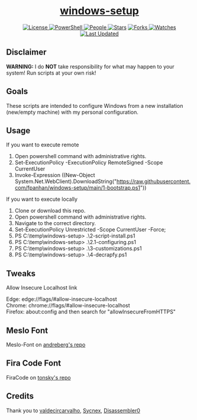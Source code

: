 <div align = "center">

<h1><a href="https://github.com/fpanhan/windows-setup">windows-setup</a></h1>

<a href="https://github.com/fpanhan/windows-setup/blob/main/LICENSE">
<img alt="License" src="https://img.shields.io/github/license/fpanhan/windows-setup?style=flat&color=eee&label="> </a>

<a href="microsoft.com/PowerShell">
<img alt="PowerShell" src="https://img.shields.io/badge/PowerShell-1f425f?logo=Powershell"> </a>

<a href="https://github.com/fpanhan/windows-setup/graphs/contributors">
<img alt="People" src="https://img.shields.io/github/contributors/fpanhan/windows-setup?style=flat&color=ffaaf2&label=People"> </a>

<a href="https://github.com/fpanhan/windows-setup/stargazers">
<img alt="Stars" src="https://img.shields.io/github/stars/fpanhan/windows-setup?style=flat&color=98c379&label=Stars"></a>

<a href="https://github.com/fpanhan/windows-setup/network/members">
<img alt="Forks" src="https://img.shields.io/github/forks/fpanhan/windows-setup?style=flat&color=66a8e0&label=Forks"> </a>

<a href="https://github.com/fpanhan/windows-setup/watchers">
<img alt="Watches" src="https://img.shields.io/github/watchers/fpanhan/windows-setup?style=flat&color=f5d08b&label=Watches"> </a>

<a href="https://github.com/fpanhan/windows-setup/pulse">
<img alt="Last Updated" src="https://img.shields.io/github/last-commit/fpanhan/windows-setup?style=flat&color=e06c75&label="> </a>

</div>

## Disclaimer

**WARNING:** I do **NOT** take responsibility for what may happen to your system! Run scripts at your own risk!

## Goals

These scripts are intended to configure Windows from a new installation (new/empty machine) with my personal configuration.

## Usage

If you want to execute remote<br>

1. Open powershell command with administrative rights.
2. Set-ExecutionPolicy -ExecutionPolicy RemoteSigned -Scope CurrentUser
3. Invoke-Expression ((New-Object System.Net.WebClient).DownloadString("https://raw.githubusercontent.com/fpanhan/windows-setup/main/1-bootstrap.ps1"))

If you want to execute locally<br>

1. Clone or download this repo.
2. Open powershell command with administrative rights.
3. Navigate to the correct directory.
4. Set-ExecutionPolicy Unrestricted -Scope CurrentUser -Force;
5. PS C:\temp\windows-setup> .\2-script-install.ps1
6. PS C:\temp\windows-setup> .\2.1-configuring.ps1
7. PS C:\temp\windows-setup> .\3-customizations.ps1
8. PS C:\temp\windows-setup> .\4-decrapfy.ps1

## Tweaks

Allow Insecure Localhost link

Edge: edge://flags/#allow-insecure-localhost<br>
Chrome: chrome://flags/#allow-insecure-localhost<br>
Firefox: about:config and then search for "allowInsecureFromHTTPS"

## Meslo Font

Meslo-Font on [andreberg's repo](https://github.com/andreberg/Meslo-Font)

## Fira Code Font

FiraCode on [tonsky's repo](https://github.com/tonsky/FiraCode)

## Credits

Thank you to [valdecircarvalho](https://github.com/valdecircarvalho), [Sycnex](https://github.com/Sycnex), [Disassembler0](https://github.com/Disassembler0)
